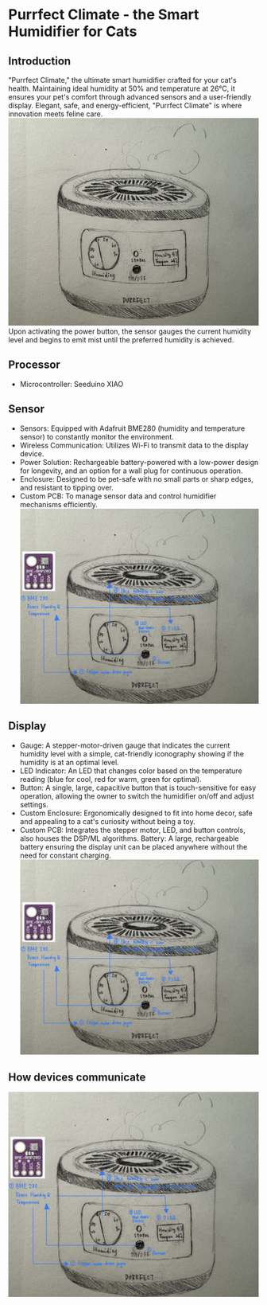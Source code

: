# Purrfect Climate - the Smart Humidifier for Cats
## Introduction
"Purrfect Climate," the ultimate smart humidifier crafted for your cat's health. Maintaining ideal humidity at 50% and temperature at 26°C, it ensures your pet's comfort through advanced sensors and a user-friendly display. Elegant, safe, and energy-efficient, "Purrfect Climate" is where innovation meets feline care.
![Purrfect](./assets/purrfect.png)
Upon activating the power button, the sensor gauges the current humidity level and begins to emit mist until the preferred humidity is achieved.

## Processor
- Microcontroller: Seeduino XIAO

## Sensor
- Sensors: Equipped with Adafruit BME280 (humidity and temperature sensor) to constantly monitor the environment.
- Wireless Communication: Utilizes Wi-Fi to transmit data to the display device.
- Power Solution: Rechargeable battery-powered with a low-power design for longevity, and an option for a wall plug for continuous operation.
- Enclosure: Designed to be pet-safe with no small parts or sharp edges, and resistant to tipping over.
- Custom PCB: To manage sensor data and control humidifier mechanisms efficiently.
![How device work](./assets/how_device_work.jpg)

## Display
- Gauge: A stepper-motor-driven gauge that indicates the current humidity level with a simple, cat-friendly iconography showing if the humidity is at an optimal level.
- LED Indicator: An LED that changes color based on the temperature reading (blue for cool, red for warm, green for optimal).
- Button: A single, large, capacitive button that is touch-sensitive for easy operation, allowing the owner to switch the humidifier on/off and adjust settings.
- Custom Enclosure: Ergonomically designed to fit into home decor, safe and appealing to a cat's curiosity without being a toy.
- Custom PCB: Integrates the stepper motor, LED, and button controls, also houses the DSP/ML algorithms.
Battery: A large, rechargeable battery ensuring the display unit can be placed anywhere without the need for constant charging.
![How device work](./assets/how_device_work.jpg)

## How devices communicate
![How device work](./assets/how_device_work.jpg)
